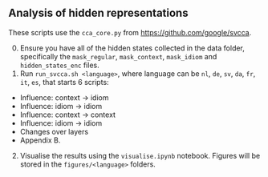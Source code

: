 ## Analysis of hidden representations

These scripts use the `cca_core.py` from https://github.com/google/svcca.

0. Ensure you have all of the hidden states collected in the data folder, specifically the `mask_regular`, `mask_context`, `mask_idiom` and `hidden_states_enc` files.
1. Run `run_svcca.sh <language>`, where language can be `nl`, `de`, `sv`, `da`, `fr`, `it`, `es`, that starts 6 scripts:
  - Influence: context -> idiom
  - Influence: idiom -> idiom
  - Influence: context -> context
  - Influence: idiom -> idiom
  - Changes over layers
  - Appendix B.
2. Visualise the results using the `visualise.ipynb` notebook. Figures will be stored in the `figures/<language>` folders.
